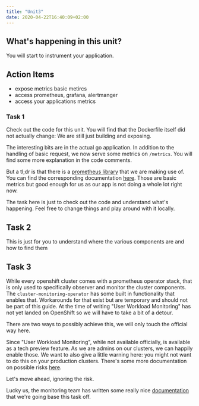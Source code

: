 ```yaml
---
title: "Unit3"
date: 2020-04-22T16:40:09+02:00
---
```


## What's happening in this unit?
You will start to instrument your application.


## Action Items
* expose metrics basic metircs
* access prometheus, grafana, alertmanger
* access your applications metrics

### Task 1

Check out the code for this unit.
You will find that the Dockerfile itself did not actually change: We are still just building and exposing.

The interesting bits are in the actual go application.
In addition to the handling of basic request, we now serve some metrics on `/metrics`.
You will find some more explanation in the code comments.

But a tl;dr is that there is a [prometheus library](https://prometheus.io/docs/guides/go-application/) that we are making use of.
You can find the corresponding documentation [here](https://prometheus.io/docs/guides/go-application/).
Those are basic metrics but good enough for us as our app is not doing a whole lot right now.

The task here is just to check out the code and understand what's happening.
Feel free to change things and play around with it locally.

## Task 2
This is just for you to understand where the various components are and how to find them


## Task 3

While every openshift cluster comes with a prometheus operator stack, that is only used to specifically observer and monitor the cluster components.
The `cluster-monitoring-operator` has some built in functionality that enables that.
Workarounds for that exist but are temporary and should not be part of this guide.
At the time of writing "User Workload Monitoring" has not yet landed on OpenShift so we will have to take a bit of a detour.

There are two ways to possibly achieve this, we will only touch the official way here.

Since "User Workload Monitoring", while not available officially, is available as a tech preview feature.
As we are admins on our clusters, we can happily enable those.
We want to also give a little warning here: you might not want to do this on your production clusters.
There's some more documentation on possible risks [here](https://docs.openshift.com/container-platform/4.1/nodes/clusters/nodes-cluster-enabling-features.html).

Let's move ahead, ignoring the risk.

Lucky us, the monitoring team has written some really nice [documentation](https://docs.openshift.com/container-platform/4.3/monitoring/monitoring-your-own-services.html) that we're going base this task off.


